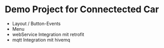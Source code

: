 # Demo Project for Connectected Car

- Layout / Button-Events
- Menu
- webService Integration mit retrofit
- mqtt Integration mit hivemq
